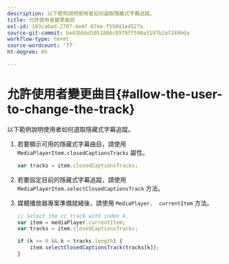 ```yaml
---
description: 以下範例說明使用者如何選取隱藏式字幕追蹤。
title: 允許使用者變更曲目
exl-id: 103ca0ad-2707-4e4f-87ee-f55041e4527a
source-git-commit: be43bbbd1051886c8979ff590a3197b2a7249b6a
workflow-type: tm+mt
source-wordcount: '77'
ht-degree: 0%

---
```


# 允許使用者變更曲目{#allow-the-user-to-change-the-track}

以下範例說明使用者如何選取隱藏式字幕追蹤。

1. 若要顯示可用的隱藏式字幕曲目，請使用 `MediaPlayerItem.closedCaptionsTracks` 屬性。

   ```js
   var tracks = item.closedCaptionsTracks;
   ```

1. 若要設定目前的隱藏式字幕追蹤，請使用 `MediaPlayerItem.selectClosedCaptionsTrack` 方法。
1. 媒體播放器專案準備就緒後，請使用 ` MediaPlayer.  currentItem ` 方法。

   ```js
   // Select the cc track with index k. 
   var item = mediaPlayer.currentItem;     
   var tracks = item.closedCaptionsTracks; 
   
   if (k >= 0 && k < tracks.length) { 
       item.selectClosedCaptionsTrack(tracks[k]); 
   }
   ```
